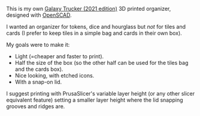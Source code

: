 This is my own [Galaxy Trucker (2021 edition)](https://czechgames.com/en/galaxy-trucker/) 3D printed organizer, designed with [OpenSCAD](https://openscad.org/).

I wanted an organizer for tokens, dice and hourglass but *not* for tiles and cards (I prefer to keep tiles in a simple bag and cards in their own box).

My goals were to make it:

- Light (=cheaper and faster to print).
- Half the size of the box (so the other half can be used for the tiles bag and the cards box).
- Nice looking, with etched icons.
- With a snap-on lid.

I suggest printing with PrusaSlicer's variable layer height (or any other slicer equivalent feature) setting a smaller layer height where the lid snapping grooves and ridges are.
